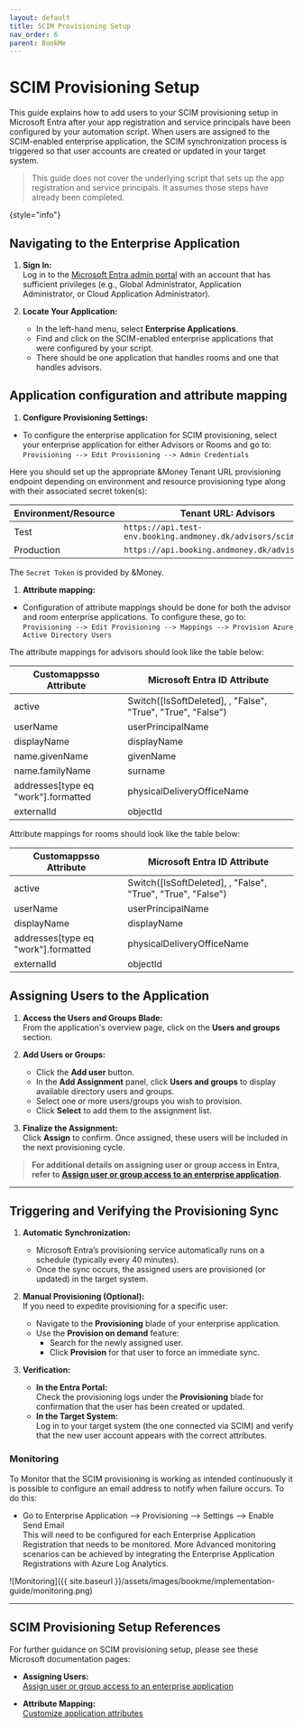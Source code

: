 ```yaml
---
layout: default
title: SCIM Provisioning Setup
nav_order: 6
parent: BookMe
---
```


# SCIM Provisioning Setup

This guide explains how to add users to your SCIM provisioning setup in Microsoft Entra
after your app registration and service principals have been configured by your automation script.
When users are assigned to the SCIM-enabled enterprise application, the SCIM synchronization process is triggered so that user accounts are created or updated in your target system.

> This guide does not cover the underlying script that sets up the app registration and service principals. It assumes those steps have already been completed.
>
{style="info"}


## Navigating to the Enterprise Application

1. **Sign In:**  
   Log in to the [Microsoft Entra admin portal](https://entra.microsoft.com) with an account
    that has sufficient privileges
    (e.g., Global Administrator, Application Administrator, or Cloud Application Administrator).

2. **Locate Your Application:**
    - In the left-hand menu, select **Enterprise Applications**.
    - Find and click on the SCIM-enabled enterprise applications that were configured by your script.
    - There should be one application that handles rooms and one that handles advisors.

## Application configuration and attribute mapping

1. **Configure Provisioning Settings:**
 - To configure the enterprise application for SCIM provisioning, select your enterprise application for either Advisors or Rooms and go to:
    `Provisioning --> Edit Provisioning --> Admin Credentials` 

Here you should set up the appropriate &Money Tenant URL provisioning endpoint 
depending on environment and resource provisioning type along with their associated secret token(s):

| Environment/Resource | Tenant URL: Advisors  | Tenant URL: Rooms  |
|----------------------| ----------- | ----------- |
| Test                 | `https://api.test-env.booking.andmoney.dk/advisors/scim `       | `https://api.test-env.booking.andmoney.dk/rooms/scim`        |
| Production           | `https://api.booking.andmoney.dk/advisors/scim `        | `https://api.booking.andmoney.dk/rooms/scim`         |

The `Secret Token` is provided by &Money.

1. **Attribute mapping:**
 - Configuration of attribute mappings should be done for both the advisor and room enterprise applications. 
   To configure these, go to:
    ` Provisioning --> Edit Provisioning --> Mappings --> Provision Azure Active Directory Users `

The attribute mappings for advisors should look like the table below:

| Customappsso Attribute              | Microsoft Entra ID Attribute                                |
|-------------------------------------|-------------------------------------------------------------|
| active                              | Switch([IsSoftDeleted], , "False", "True", "True", "False") |
| userName                            | userPrincipalName                                           |
| displayName                         | displayName                                                 |
| name.givenName                      | givenName                                                   |
| name.familyName                     | surname                                                     |
| addresses[type eq "work"].formatted | physicalDeliveryOfficeName                                  |
| externalId                          | objectId                                                    |

Attribute mappings for rooms should look like the table below:


| Customappsso Attribute       | Microsoft Entra ID Attribute                                |
| ----------- |-------------------------------------------------------------|
| active       | Switch([IsSoftDeleted], , "False", "True", "True", "False") |
| userName    | userPrincipalName                                           |
| displayName    | displayName                                                 |
| addresses[type eq "work"].formatted    | physicalDeliveryOfficeName                                  |
| externalId                          | objectId                                                    |

## Assigning Users to the Application

1. **Access the Users and Groups Blade:**  
   From the application's overview page, click on the **Users and groups** section.

2. **Add Users or Groups:**
    - Click the **Add user** button.
    - In the **Add Assignment** panel, click **Users and groups** to display available directory users and groups.
    - Select one or more users/groups you wish to provision.
    - Click **Select** to add them to the assignment list.

3. **Finalize the Assignment:**  
   Click **Assign** to confirm. Once assigned, these users will be included in the next provisioning cycle.

> **For additional details on assigning user or group access in Entra, refer to [Assign user or group access to an enterprise application](https://learn.microsoft.com/en-us/entra/identity/enterprise-apps/assign-user-or-group-access-portal?pivots=portal).**

---

## Triggering and Verifying the Provisioning Sync

1. **Automatic Synchronization:**
    - Microsoft Entra’s provisioning service automatically runs on a schedule (typically every 40 minutes).
    - Once the sync occurs, the assigned users are provisioned (or updated) in the target system.

2. **Manual Provisioning (Optional):**  
   If you need to expedite provisioning for a specific user:
    - Navigate to the **Provisioning** blade of your enterprise application.
    - Use the **Provision on demand** feature:
        - Search for the newly assigned user.
        - Click **Provision** for that user to force an immediate sync.

3. **Verification:**
    - **In the Entra Portal:**  
      Check the provisioning logs under the **Provisioning** blade for confirmation that the user has been created or updated.
    - **In the Target System:**  
      Log in to your target system (the one connected via SCIM) and verify that the new user account appears with the correct attributes.


### Monitoring 
To Monitor that the SCIM provisioning is working as intended continuously it is possible to configure an email address to notify when failure occurs. To do this:  
-	Go to Enterprise Application --> Provisioning --> Settings --> Enable Send Email  
This will need to be configured for each Enterprise Application Registration that needs to be monitored. 
More Advanced monitoring scenarios can be achieved by integrating the Enterprise Application Registrations with Azure Log Analytics.  

![Monitoring]({{ site.baseurl }}/assets/images/bookme/implementation-guide/monitoring.png)


---

## SCIM Provisioning Setup References

For further guidance on SCIM provisioning setup, please see these Microsoft documentation pages:

- **Assigning Users:**  
  [Assign user or group access to an enterprise application](https://learn.microsoft.com/en-us/entra/identity/enterprise-apps/assign-user-or-group-access-portal?pivots=portal)

- **Attribute Mapping:**  
  [Customize application attributes](https://learn.microsoft.com/en-us/entra/identity/app-provisioning/customize-application-attributes)
